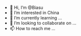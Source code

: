 - 👋 Hi, I’m @Biasu
- 👀 I’m interested in China
- 🌱 I’m currently learning ...
- 💞️ I’m looking to collaborate on ...
- 📫 How to reach me ...

<!---
Biasu/Biasu is a ✨ special ✨ repository because its `README.md` (this file) appears on your GitHub profile.
You can click the Preview link to take a look at your changes.
--->
